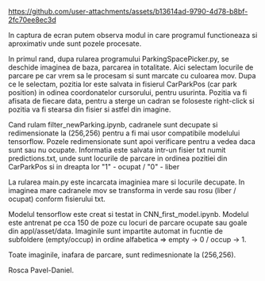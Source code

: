 https://github.com/user-attachments/assets/b13614ad-9790-4d78-b8bf-2fc70ee8ec3d

In captura de ecran putem observa modul in care programul functioneaza si aproximativ unde sunt pozele procesate.

In primul rand, dupa rularea programului ParkingSpacePicker.py, se deschide imaginea de baza, parcarea in totalitate. Aici selectam locurile de parcare pe car vrem sa le procesam si sunt marcate cu culoarea mov.
Dupa ce le selectam, pozitia lor este salvata in fisierul CarParkPos (car park position) in odinea coordonatelor cursorului, pentru usurinta.
Pozitia va fi afisata de fiecare data, pentru a sterge un cadran se foloseste right-click si pozitia va fi stearsa din fisier si astfel din imagine.

Cand rulam filter_newParking.ipynb, cadranele sunt decupate si redimensionate la (256,256) pentru a fi mai usor compatibile modelului tensorflow.
Pozele redimensionate sunt apoi verificare pentru a vedea daca sunt sau nu ocupate.
Informatia este salvata intr-un fisier txt numit predictions.txt, unde sunt locurile de parcare in ordinea pozitiei din CarParkPos si in dreapta lor "1" - ocupat / "0" - liber

La rularea main.py este incarcata imaginiea mare si locurile decupate. In imaginea mare cadranele mov se transforma in verde sau rosu (liber / ocupat) conform fisierului txt.

Modelul tensorflow este creat si testat in CNN_first_model.ipynb.
Modelul este antrenat pe cca 150 de poze cu locuri de parcare ocupate sau goale din appl/asset/data.
Imaginile sunt impartite automat in fucntie de subfoldere (empty/occup) in ordine alfabetica => empty -> 0 / occup -> 1.


Toate imaginile, inafara de parcare, sunt redimesnionate la (256,256).

Rosca Pavel-Daniel.

